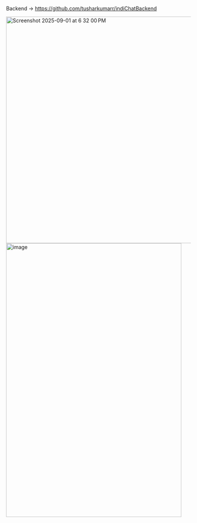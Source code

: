 Backend -> https://github.com/tusharkumarr/indiChatBackend

<img width="961" height="619" alt="Screenshot 2025-09-01 at 6 32 00 PM" src="https://github.com/user-attachments/assets/4c33add5-ba36-403e-b256-75fcfb871421" />

<img width="478" height="748" alt="image" src="https://github.com/user-attachments/assets/ded84461-1754-4495-bdc3-611233f4e407" />
